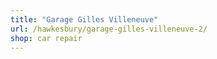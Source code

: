 ```yaml
---
title: "Garage Gilles Villeneuve"
url: /hawkesbury/garage-gilles-villeneuve-2/
shop: car repair
---
```

